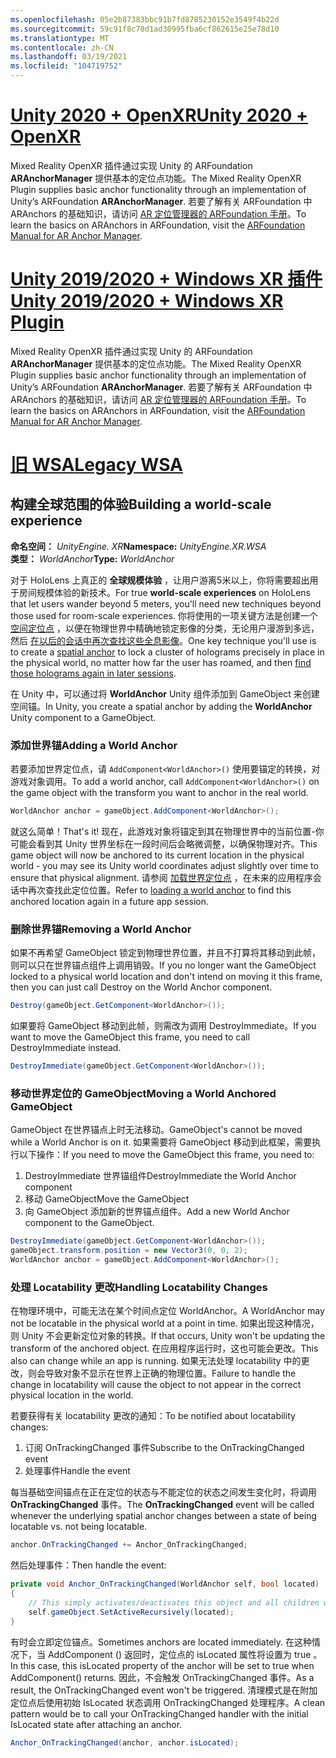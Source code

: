 ```yaml
---
ms.openlocfilehash: 05e2b87383bbc91b7fd8785230152e3549f4b22d
ms.sourcegitcommit: 59c91f8c70d1ad30995fba6cf862615e25e78d10
ms.translationtype: MT
ms.contentlocale: zh-CN
ms.lasthandoff: 03/19/2021
ms.locfileid: "104719752"
---
```

# <a name="unity-2020--openxr"></a>[<span data-ttu-id="6da07-101">Unity 2020 + OpenXR</span><span class="sxs-lookup"><span data-stu-id="6da07-101">Unity 2020 + OpenXR</span></span>](#tab/openxr)

<span data-ttu-id="6da07-102">Mixed Reality OpenXR 插件通过实现 Unity 的 ARFoundation **ARAnchorManager** 提供基本的定位点功能。</span><span class="sxs-lookup"><span data-stu-id="6da07-102">The Mixed Reality OpenXR Plugin supplies basic anchor functionality through an implementation of Unity’s ARFoundation **ARAnchorManager**.</span></span> <span data-ttu-id="6da07-103">若要了解有关 ARFoundation 中 ARAnchors 的基础知识，请访问 [AR 定位管理器的 ARFoundation 手册](https://docs.unity3d.com/Packages/com.unity.xr.arfoundation@4.1/manual/anchor-manager.html)。</span><span class="sxs-lookup"><span data-stu-id="6da07-103">To learn the basics on ARAnchors in ARFoundation, visit the [ARFoundation Manual for AR Anchor Manager](https://docs.unity3d.com/Packages/com.unity.xr.arfoundation@4.1/manual/anchor-manager.html).</span></span> 

# <a name="unity-20192020--windows-xr-plugin"></a>[<span data-ttu-id="6da07-104">Unity 2019/2020 + Windows XR 插件</span><span class="sxs-lookup"><span data-stu-id="6da07-104">Unity 2019/2020 + Windows XR Plugin</span></span>](#tab/winxr)

<span data-ttu-id="6da07-105">Mixed Reality OpenXR 插件通过实现 Unity 的 ARFoundation **ARAnchorManager** 提供基本的定位点功能。</span><span class="sxs-lookup"><span data-stu-id="6da07-105">The Mixed Reality OpenXR Plugin supplies basic anchor functionality through an implementation of Unity’s ARFoundation **ARAnchorManager**.</span></span> <span data-ttu-id="6da07-106">若要了解有关 ARFoundation 中 ARAnchors 的基础知识，请访问 [AR 定位管理器的 ARFoundation 手册](https://docs.unity3d.com/Packages/com.unity.xr.arfoundation@4.1/manual/anchor-manager.html)。</span><span class="sxs-lookup"><span data-stu-id="6da07-106">To learn the basics on ARAnchors in ARFoundation, visit the [ARFoundation Manual for AR Anchor Manager](https://docs.unity3d.com/Packages/com.unity.xr.arfoundation@4.1/manual/anchor-manager.html).</span></span>

# <a name="legacy-wsa"></a>[<span data-ttu-id="6da07-107">旧 WSA</span><span class="sxs-lookup"><span data-stu-id="6da07-107">Legacy WSA</span></span>](#tab/wsa)

## <a name="building-a-world-scale-experience"></a><span data-ttu-id="6da07-108">构建全球范围的体验</span><span class="sxs-lookup"><span data-stu-id="6da07-108">Building a world-scale experience</span></span>

<span data-ttu-id="6da07-109">**命名空间：** *UnityEngine. XR*</span><span class="sxs-lookup"><span data-stu-id="6da07-109">**Namespace:** *UnityEngine.XR.WSA*</span></span><br>
<span data-ttu-id="6da07-110">**类型：** *WorldAnchor*</span><span class="sxs-lookup"><span data-stu-id="6da07-110">**Type:** *WorldAnchor*</span></span>

<span data-ttu-id="6da07-111">对于 HoloLens 上真正的 **全球规模体验** ，让用户游离5米以上，你将需要超出用于房间规模体验的新技术。</span><span class="sxs-lookup"><span data-stu-id="6da07-111">For true **world-scale experiences** on HoloLens that let users wander beyond 5 meters, you'll need new techniques beyond those used for room-scale experiences.</span></span> <span data-ttu-id="6da07-112">你将使用的一项关键方法是创建一个 [空间定位点](../../../design/coordinate-systems.md#spatial-anchors) ，以便在物理世界中精确地锁定影像的分类，无论用户漫游到多远，然后 [在以后的会话中再次查找这些全息影像](../../../design/coordinate-systems.md#spatial-anchor-persistence)。</span><span class="sxs-lookup"><span data-stu-id="6da07-112">One key technique you'll use is to create a [spatial anchor](../../../design/coordinate-systems.md#spatial-anchors) to lock a cluster of holograms precisely in place in the physical world, no matter how far the user has roamed, and then [find those holograms again in later sessions](../../../design/coordinate-systems.md#spatial-anchor-persistence).</span></span>

<span data-ttu-id="6da07-113">在 Unity 中，可以通过将 **WorldAnchor** Unity 组件添加到 GameObject 来创建空间锚。</span><span class="sxs-lookup"><span data-stu-id="6da07-113">In Unity, you create a spatial anchor by adding the **WorldAnchor** Unity component to a GameObject.</span></span>

### <a name="adding-a-world-anchor"></a><span data-ttu-id="6da07-114">添加世界锚</span><span class="sxs-lookup"><span data-stu-id="6da07-114">Adding a World Anchor</span></span>

<span data-ttu-id="6da07-115">若要添加世界定位点，请 `AddComponent<WorldAnchor>()` 使用要锚定的转换，对游戏对象调用。</span><span class="sxs-lookup"><span data-stu-id="6da07-115">To add a world anchor, call `AddComponent<WorldAnchor>()` on the game object with the transform you want to anchor in the real world.</span></span>

```cs
WorldAnchor anchor = gameObject.AddComponent<WorldAnchor>();
```

<span data-ttu-id="6da07-116">就这么简单！</span><span class="sxs-lookup"><span data-stu-id="6da07-116">That's it!</span></span> <span data-ttu-id="6da07-117">现在，此游戏对象将锚定到其在物理世界中的当前位置-你可能会看到其 Unity 世界坐标在一段时间后会略微调整，以确保物理对齐。</span><span class="sxs-lookup"><span data-stu-id="6da07-117">This game object will now be anchored to its current location in the physical world - you may see its Unity world coordinates adjust slightly over time to ensure that physical alignment.</span></span> <span data-ttu-id="6da07-118">请参阅 [加载世界定位点](#loading-a-worldanchor) ，在未来的应用程序会话中再次查找此定位位置。</span><span class="sxs-lookup"><span data-stu-id="6da07-118">Refer to [loading a world anchor](#loading-a-worldanchor) to find this anchored location again in a future app session.</span></span>

### <a name="removing-a-world-anchor"></a><span data-ttu-id="6da07-119">删除世界锚</span><span class="sxs-lookup"><span data-stu-id="6da07-119">Removing a World Anchor</span></span>

<span data-ttu-id="6da07-120">如果不再希望 GameObject 锁定到物理世界位置，并且不打算将其移动到此帧，则可以只在世界锚点组件上调用销毁。</span><span class="sxs-lookup"><span data-stu-id="6da07-120">If you no longer want the GameObject locked to a physical world location and don't intend on moving it this frame, then you can just call Destroy on the World Anchor component.</span></span>

```cs
Destroy(gameObject.GetComponent<WorldAnchor>());
```

<span data-ttu-id="6da07-121">如果要将 GameObject 移动到此帧，则需改为调用 DestroyImmediate。</span><span class="sxs-lookup"><span data-stu-id="6da07-121">If you want to move the GameObject this frame, you need to call DestroyImmediate instead.</span></span>

```cs
DestroyImmediate(gameObject.GetComponent<WorldAnchor>());
```

### <a name="moving-a-world-anchored-gameobject"></a><span data-ttu-id="6da07-122">移动世界定位的 GameObject</span><span class="sxs-lookup"><span data-stu-id="6da07-122">Moving a World Anchored GameObject</span></span>

<span data-ttu-id="6da07-123">GameObject 在世界锚点上时无法移动。</span><span class="sxs-lookup"><span data-stu-id="6da07-123">GameObject's cannot be moved while a World Anchor is on it.</span></span> <span data-ttu-id="6da07-124">如果需要将 GameObject 移动到此框架，需要执行以下操作：</span><span class="sxs-lookup"><span data-stu-id="6da07-124">If you need to move the GameObject this frame, you need to:</span></span>

1. <span data-ttu-id="6da07-125">DestroyImmediate 世界锚组件</span><span class="sxs-lookup"><span data-stu-id="6da07-125">DestroyImmediate the World Anchor component</span></span>
2. <span data-ttu-id="6da07-126">移动 GameObject</span><span class="sxs-lookup"><span data-stu-id="6da07-126">Move the GameObject</span></span>
3. <span data-ttu-id="6da07-127">向 GameObject 添加新的世界锚点组件。</span><span class="sxs-lookup"><span data-stu-id="6da07-127">Add a new World Anchor component to the GameObject.</span></span>

```cs
DestroyImmediate(gameObject.GetComponent<WorldAnchor>());
gameObject.transform.position = new Vector3(0, 0, 2);
WorldAnchor anchor = gameObject.AddComponent<WorldAnchor>();
```

### <a name="handling-locatability-changes"></a><span data-ttu-id="6da07-128">处理 Locatability 更改</span><span class="sxs-lookup"><span data-stu-id="6da07-128">Handling Locatability Changes</span></span>

<span data-ttu-id="6da07-129">在物理环境中，可能无法在某个时间点定位 WorldAnchor。</span><span class="sxs-lookup"><span data-stu-id="6da07-129">A WorldAnchor may not be locatable in the physical world at a point in time.</span></span> <span data-ttu-id="6da07-130">如果出现这种情况，则 Unity 不会更新定位对象的转换。</span><span class="sxs-lookup"><span data-stu-id="6da07-130">If that occurs, Unity won't be updating the transform of the anchored object.</span></span> <span data-ttu-id="6da07-131">在应用程序运行时，这也可能会更改。</span><span class="sxs-lookup"><span data-stu-id="6da07-131">This also can change while an app is running.</span></span> <span data-ttu-id="6da07-132">如果无法处理 locatability 中的更改，则会导致对象不显示在世界上正确的物理位置。</span><span class="sxs-lookup"><span data-stu-id="6da07-132">Failure to handle the change in locatability will cause the object to not appear in the correct physical location in the world.</span></span>

<span data-ttu-id="6da07-133">若要获得有关 locatability 更改的通知：</span><span class="sxs-lookup"><span data-stu-id="6da07-133">To be notified about locatability changes:</span></span>

1. <span data-ttu-id="6da07-134">订阅 OnTrackingChanged 事件</span><span class="sxs-lookup"><span data-stu-id="6da07-134">Subscribe to the OnTrackingChanged event</span></span>
2. <span data-ttu-id="6da07-135">处理事件</span><span class="sxs-lookup"><span data-stu-id="6da07-135">Handle the event</span></span>

<span data-ttu-id="6da07-136">每当基础空间锚点在正在定位的状态与不能定位的状态之间发生变化时，将调用 **OnTrackingChanged** 事件。</span><span class="sxs-lookup"><span data-stu-id="6da07-136">The **OnTrackingChanged** event will be called whenever the underlying spatial anchor changes between a state of being locatable vs. not being locatable.</span></span>

```cs
anchor.OnTrackingChanged += Anchor_OnTrackingChanged;
```

<span data-ttu-id="6da07-137">然后处理事件：</span><span class="sxs-lookup"><span data-stu-id="6da07-137">Then handle the event:</span></span>

```cs
private void Anchor_OnTrackingChanged(WorldAnchor self, bool located)
{
    // This simply activates/deactivates this object and all children when tracking changes
    self.gameObject.SetActiveRecursively(located);
}
```

<span data-ttu-id="6da07-138">有时会立即定位锚点。</span><span class="sxs-lookup"><span data-stu-id="6da07-138">Sometimes anchors are located immediately.</span></span> <span data-ttu-id="6da07-139">在这种情况下，当 AddComponent () 返回时，定位点的 isLocated 属性将设置为 true <WorldAnchor> 。</span><span class="sxs-lookup"><span data-stu-id="6da07-139">In this case, this isLocated property of the anchor will be set to true when AddComponent<WorldAnchor>() returns.</span></span> <span data-ttu-id="6da07-140">因此，不会触发 OnTrackingChanged 事件。</span><span class="sxs-lookup"><span data-stu-id="6da07-140">As a result, the OnTrackingChanged event won't be triggered.</span></span> <span data-ttu-id="6da07-141">清理模式是在附加定位点后使用初始 IsLocated 状态调用 OnTrackingChanged 处理程序。</span><span class="sxs-lookup"><span data-stu-id="6da07-141">A clean pattern would be to call your OnTrackingChanged handler with the initial IsLocated state after attaching an anchor.</span></span>

```cs
Anchor_OnTrackingChanged(anchor, anchor.isLocated);
```